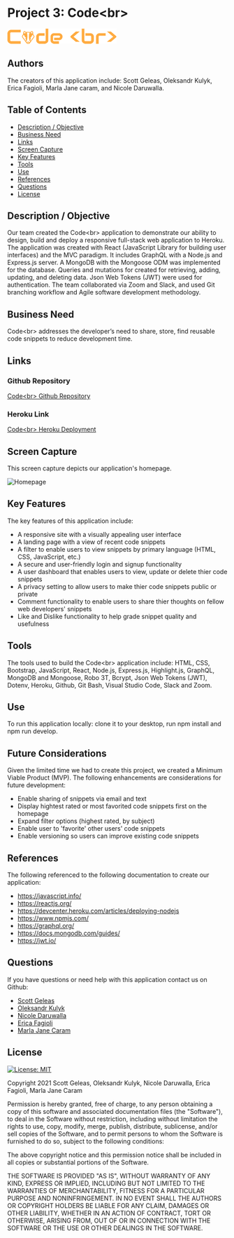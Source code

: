 # Project 3: Code&lt;br>

![Logo](./client/public/logo-readme-sm.png)


## Authors
The creators of this application include: Scott Geleas, Oleksandr Kulyk, Erica Fagioli, Marla Jane caram, and Nicole Daruwalla.

  ## Table of Contents
  - [Description / Objective](#description--objective)
  - [Business Need](#business--need)
  - [Links](#links)
  - [Screen Capture](#screen-capture)
  - [Key Features](#key-features)
  - [Tools](#tools)
  - [Use](#use)
  - [References](#references)
  - [Questions](#questions)
  - [License](#license)
 

  ## Description / Objective
  Our team created the Code&lt;br> application to demonstrate our ability to design, build and deploy a responsive full-stack web application to Heroku. The application was created with React (JavaScript Library for building user interfaces) and the MVC paradigm. It includes GraphQL with a Node.js and Express.js server. A MongoDB with the Mongoose ODM was implemented for the database. Queries and mutations for created for retrieving, adding, updating, and deleting data. Json Web Tokens (JWT) were used for authentication. The team collaborated via Zoom and Slack, and used Git branching workflow and Agile software development methodology.

  ## Business Need
  Code&lt;br> addresses the developer’s need to share, store, find reusable code snippets to reduce development time.

  ## Links

  ### Github Repository 
  [Code&lt;br> Github Repository](https://github.com/scottgeleas/Code-Break)

  ### Heroku Link 
  [Code&lt;br> Heroku Deployment](https://INPUT-LINK-HERE.com/)

  ## Screen Capture
  This screen capture depicts our application's homepage.

  ![Homepage](./client/public/homepage.jpg)
 
  ## Key Features 
  The key features of this application include:

  * A responsive site with a visually appealing user interface
  * A landing page with a view of recent code snippets
  * A filter to enable users to view snippets by primary language (HTML, CSS, JavaScript, etc.)
  * A secure and user-friendly login and signup functionality
  * A user dashboard that enables users to view, update or delete thier code snippets
  * A privacy setting to allow users to make thier code snippets public or private
  * Comment functionality to enable users to share thier thoughts on fellow web developers' snippets
  * Like and Dislike functionality to help grade snippet quality and usefulness

  ## Tools
  The tools used to build the Code&lt;br> application include: HTML, CSS, Bootstrap, JavaScript, React, Node.js, Express.js, Highlight.js, GraphQL, MongoDB and Mongoose, Robo 3T, Bcrypt, Json Web Tokens (JWT), Dotenv, Heroku, Github, Git Bash, Visual Studio Code, Slack and Zoom.

  ## Use
  To run this application locally: clone it to your desktop, run npm install and npm run develop.

  ## Future Considerations
  Given the limited time we had to create this project, we created a Minimum Viable Product (MVP). The following enhancements are considerations for future development:

  - Enable sharing of snippets via email and text
  - Display hightest rated or most favorited code snippets first on the homepage
  - Expand filter options (highest rated, by subject)
  - Enable user to 'favorite' other users' code snippets
  - Enable versioning so users can improve existing code snippets

  ## References
  The following referenced to the following documentation to create our application: 
  - https://javascript.info/
  - https://reactjs.org/
  - https://devcenter.heroku.com/articles/deploying-nodejs
  - https://www.npmjs.com/
  - https://graphql.org/
  - https://docs.mongodb.com/guides/
  - https://jwt.io/


  ## Questions
  If you have questions or need help with this application contact us on Github:

  - [Scott Geleas](https://github.com/scottgeleas)
  - [Oleksandr Kulyk](https://github.com/AlexKuWerz)
  - [Nicole Daruwalla](https://github.com/ndaruwalla)
  - [Erica Fagioli](https://github.com/efagioli01)
  - [Marla Jane Caram](https://github.com/marlajane)
 

   ## License
  
  [![License: MIT](https://img.shields.io/badge/License-MIT-yellow.svg)](https://opensource.org/licenses/MIT)  
  
  Copyright 2021 Scott Geleas, Oleksandr Kulyk, Nicole Daruwalla, Erica Fagioli, Marla Jane Caram

  Permission is hereby granted, free of charge, to any person obtaining a copy of this software and associated documentation files (the "Software"), to deal in the Software without restriction, including without limitation the rights to use, copy, modify, merge, publish, distribute, sublicense, and/or sell copies of the Software, and to permit persons to whom the Software is furnished to do so, subject to the following conditions:

  The above copyright notice and this permission notice shall be included in all copies or substantial portions of the Software.

  THE SOFTWARE IS PROVIDED "AS IS", WITHOUT WARRANTY OF ANY KIND, EXPRESS OR IMPLIED, INCLUDING BUT NOT LIMITED TO THE WARRANTIES OF MERCHANTABILITY, FITNESS FOR A PARTICULAR PURPOSE AND NONINFRINGEMENT. IN NO EVENT SHALL THE AUTHORS OR COPYRIGHT HOLDERS BE LIABLE FOR ANY CLAIM, DAMAGES OR OTHER LIABILITY, WHETHER IN AN ACTION OF CONTRACT, TORT OR OTHERWISE, ARISING FROM, OUT OF OR IN CONNECTION WITH THE SOFTWARE OR THE USE OR OTHER DEALINGS IN THE SOFTWARE.